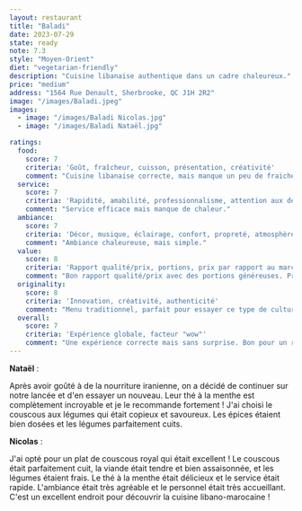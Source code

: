 ```yaml
---
layout: restaurant
title: "Baladi"
date: 2023-07-29
state: ready
note: 7.3
style: "Moyen-Orient"
diet: "vegetarian-friendly"
description: "Cuisine libanaise authentique dans un cadre chaleureux."
price: "medium"
address: "1564 Rue Denault, Sherbrooke, QC J1H 2R2"
image: "/images/Baladi.jpeg"
images:
  - image: "/images/Baladi Nicolas.jpg"
  - image: "/images/Baladi Nataël.jpg"

ratings:
  food:
    score: 7
    criteria: 'Goût, fraîcheur, cuisson, présentation, créativité'
    comment: "Cuisine libanaise correcte, mais manque un peu de fraicheur. Très bon breuvage traditionnel."
  service:
    score: 7
    criteria: 'Rapidité, amabilité, professionnalisme, attention aux détails'
    comment: "Service efficace mais manque de chaleur."
  ambiance:
    score: 7
    criteria: 'Décor, musique, éclairage, confort, propreté, atmosphère générale'
    comment: "Ambiance chaleureuse, mais simple."
  value:
    score: 8
    criteria: 'Rapport qualité/prix, portions, prix par rapport au marché'
    comment: "Bon rapport qualité/prix avec des portions généreuses. Prix raisonnables."
  originality:
    score: 8
    criteria: 'Innovation, créativité, authenticité'
    comment: "Menu traditionnel, parfait pour essayer ce type de culture."
  overall:
    score: 7
    criteria: 'Expérience globale, facteur "wow"'
    comment: "Une expérience correcte mais sans surprise. Bon pour un repas simple et copieux."
---
```




<strong>Nataël</strong> :

Après avoir goûté à de la nourriture iranienne, on a décidé de continuer sur notre lancée et d'en essayer un nouveau. Leur thé à la menthe est complètement incroyable et je le recommande fortement ! J'ai choisi le couscous aux légumes qui était copieux et savoureux. Les épices étaient bien dosées et les légumes parfaitement cuits.

<strong>Nicolas</strong> :

J'ai opté pour un plat de couscous royal qui était excellent ! Le couscous était parfaitement cuit, la viande était tendre et bien assaisonnée, et les légumes étaient frais. Le thé à la menthe était délicieux et le service était rapide. L'ambiance était très agréable et le personnel était très accueillant. C'est un excellent endroit pour découvrir la cuisine libano-marocaine !